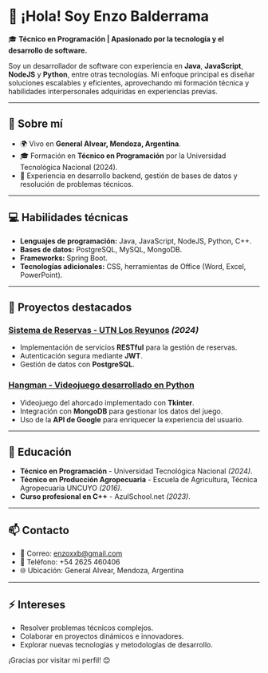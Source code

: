 # 👋 ¡Hola! Soy Enzo Balderrama

🎓 **Técnico en Programación | Apasionado por la tecnología y el desarrollo de software.**

Soy un desarrollador de software con experiencia en **Java**, **JavaScript**, **NodeJS** y **Python**, entre otras tecnologías. Mi enfoque principal es diseñar soluciones escalables y eficientes, aprovechando mi formación técnica y habilidades interpersonales adquiridas en experiencias previas.

---

## 🌟 **Sobre mí**
- 🌍 Vivo en **General Alvear, Mendoza, Argentina**.
- 🎓 Formación en **Técnico en Programación** por la Universidad Tecnológica Nacional (2024).
- 💼 Experiencia en desarrollo backend, gestión de bases de datos y resolución de problemas técnicos.

---

## 💻 **Habilidades técnicas**
- **Lenguajes de programación:** Java, JavaScript, NodeJS, Python, C++.
- **Bases de datos:** PostgreSQL, MySQL, MongoDB.
- **Frameworks:** Spring Boot.
- **Tecnologías adicionales:** CSS, herramientas de Office (Word, Excel, PowerPoint).

---

## 🚀 **Proyectos destacados**
### [Sistema de Reservas - UTN Los Reyunos](https://ctdr-utnreyunos.netlify.app/) *(2024)*
- Implementación de servicios **RESTful** para la gestión de reservas.
- Autenticación segura mediante **JWT**.
- Gestión de datos con **PostgreSQL**.

### [Hangman - Videojuego desarrollado en Python](#)
- Videojuego del ahorcado implementado con **Tkinter**.
- Integración con **MongoDB** para gestionar los datos del juego.
- Uso de la **API de Google** para enriquecer la experiencia del usuario.

---

## 📜 **Educación**
- **Técnico en Programación** - Universidad Tecnológica Nacional *(2024)*.
- **Técnico en Producción Agropecuaria** - Escuela de Agricultura, Técnica Agropecuaria UNCUYO *(2016)*.
- **Curso profesional en C++** - AzulSchool.net *(2023)*.

---

## 📫 **Contacto**
- 📧 Correo: [enzoxxb@gmail.com](mailto:enzoxxb@gmail.com)
- 📱 Teléfono: +54 2625 460406
- 🌐 Ubicación: General Alvear, Mendoza, Argentina

---

## ⚡ **Intereses**
- Resolver problemas técnicos complejos.
- Colaborar en proyectos dinámicos e innovadores.
- Explorar nuevas tecnologías y metodologías de desarrollo.

¡Gracias por visitar mi perfil! 😊
